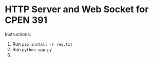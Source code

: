 # HTTP Server and Web Socket for CPEN 391

Instructions:
1. Run `pip install -r req.txt`
2. Run `python app.py`
3. 

